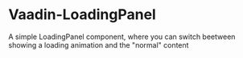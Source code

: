 Vaadin-LoadingPanel
===================

A simple LoadingPanel component, where you can switch beetween showing a loading animation and the "normal" content